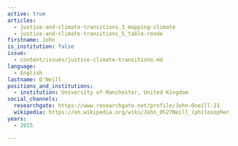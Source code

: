 ```yaml
---
active: true
articles:
  - justice-and-climate-transitions_3_mapping-climate
  - justice-and-climate-transitions_5_table-ronde
firstname: John
is_institution: false
issue:
  - content/issues/justice-climate-transitions.md
language:
  - English
lastname: O'Neill
positions_and_institutions:
  - institution: University of Manchester, United Kingdom
social_channels:
  researchgate: https://www.researchgate.net/profile/John-Oneill-21
  wikipedia: https://en.wikipedia.org/wiki/John_O%27Neill_(philosopher)
years:
  - 2015

---
```


